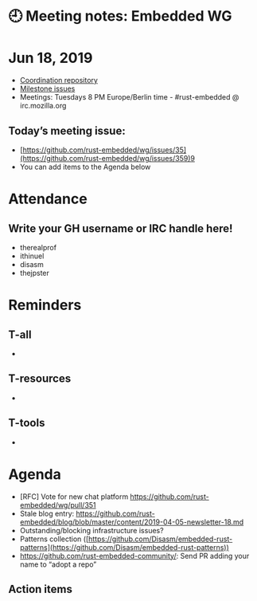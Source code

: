 # 🕘 Meeting notes: Embedded WG

# Jun 18, 2019


- [Coordination repository](https://github.com/rust-embedded/wg)
- [Milestone issues](https://github.com/search?q=org%3Arust-embedded++is%3Aopen+milestone%3A2018&type=Issues)
- Meetings: Tuesdays 8 PM Europe/Berlin time - #rust-embedded @ irc.mozilla.org
## 
## Today’s meeting issue:
- [https://github.com/rust-embedded/wg/issues/35](https://github.com/rust-embedded/wg/issues/359)9
- You can add items to the Agenda below
# Attendance
## **Write your GH username or IRC handle here!**
- therealprof
- ithinuel
- disasm
- thejpster
## 
# Reminders
## T-all
- 
## T-resources
- 
## T-tools
- 
# Agenda
- [RFC] Vote for new chat platform https://github.com/rust-embedded/wg/pull/351
- Stale blog entry: https://github.com/rust-embedded/blog/blob/master/content/2019-04-05-newsletter-18.md
- Outstanding/blocking infrastructure issues?
- Patterns collection ([https://github.com/Disasm/embedded-rust-patterns](https://github.com/Disasm/embedded-rust-patterns))
- https://github.com/rust-embedded-community/: Send PR adding your name to “adopt a repo”
    
## Action items


